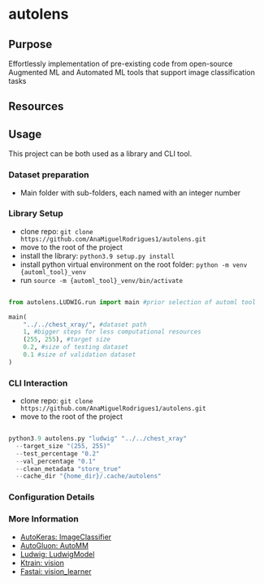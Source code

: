 # autolens

## Purpose
Effortlessly implementation of pre-existing code from open-source Augmented ML and Automated ML tools that support image classification tasks

## Resources

## Usage
This project can be both used as a library and CLI tool. 
### Dataset preparation
- Main folder with sub-folders, each named with an integer number
  
### Library Setup
- clone repo: `git clone https://github.com/AnaMiguelRodrigues1/autolens.git`
- move to the root of the project
- install the library: `python3.9 setup.py install`
- install python virtual environment on the root folder: `python -m venv {automl_tool}_venv`
- run `source -m {automl_tool}_venv/bin/activate`

````python

from autolens.LUDWIG.run import main #prior selection of automl tool

main(
    "../../chest_xray/", #dataset path 
    1, #bigger steps for less computational resources
    (255, 255), #target size
    0.2, #size of testing dataset
    0.1 #size of validation dataset
)

````

### CLI Interaction
- clone repo: `git clone https://github.com/AnaMiguelRodrigues1/autolens.git`
- move to the root of the project

````python

python3.9 autolens.py "ludwig" "../../chest_xray"
  --target_size "(255, 255)"
  --test_percentage "0.2"
  --val_percentage "0.1"
  --clean_metadata "store_true"
  --cache_dir "{home_dir}/.cache/autolens"

````

### Configuration Details



### More Information
- [AutoKeras: ImageClassifier](https://auto.gluon.ai/stable/tutorials/multimodal/multimodal_prediction/beginner_multimodal.html)
- [AutoGluon: AutoMM](https://auto.gluon.ai/stable/tutorials/multimodal/multimodal_prediction/beginner_multimodal.html)
- [Ludwig: LudwigModel](https://auto.gluon.ai/stable/tutorials/multimodal/multimodal_prediction/beginner_multimodal.html)
- [Ktrain: vision](https://amaiya.github.io/ktrain/vision/index.html)
- [Fastai: vision_learner](https://docs.fast.ai/tutorial.vision.html)

